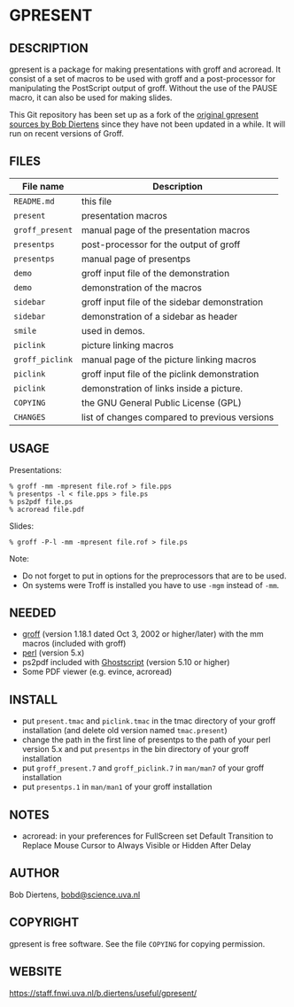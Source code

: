 # GPRESENT

## DESCRIPTION

gpresent is a package for making presentations with groff and
acroread.  It consist of a set of macros to be used with groff
and a post-processor for manipulating the PostScript output of
groff.  Without the use of the PAUSE macro, it can also be used
for making slides.

This Git repository has been set up as a fork of the
[original gpresent sources by
Bob Diertens](https://staff.fnwi.uva.nl/b.diertens/useful/gpresent/)
since they have not been updated in a while.
It will run on recent versions of Groff.

## FILES

File name | Description
--------- | -----------
`README.md` | this file
`present` | presentation macros
`groff_present` | manual page of the presentation macros
`presentps` | post-processor for the output of groff
`presentps` | manual page of presentps
`demo` | groff input file of the demonstration
`demo` | demonstration of the macros
`sidebar` | groff input file of the sidebar demonstration
`sidebar` | demonstration of a sidebar as header
`smile` | used in demos.
`piclink` | picture linking macros
`groff_piclink` | manual page of the picture linking macros
`piclink` | groff input file of the piclink demonstration
`piclink` | demonstration of links inside a picture.
`COPYING` | the GNU General Public License (GPL)
`CHANGES` | list of changes compared to previous versions

## USAGE

Presentations:

    % groff -mm -mpresent file.rof > file.pps
    % presentps -l < file.pps > file.ps
    % ps2pdf file.ps
    % acroread file.pdf

Slides:

    % groff -P-l -mm -mpresent file.rof > file.ps

Note:

- Do not forget to put in options for the preprocessors that
  are to be used.
- On systems were Troff is installed you have to use `-mgm`
  instead of `-mm`.

## NEEDED

* [groff](https://www.gnu.org/software/groff/)
  (version 1.18.1 dated Oct 3, 2002 or higher/later) with
  the mm macros (included with groff)
* [perl](https://www.perl.org/) (version 5.x)
* ps2pdf included with [Ghostscript](http://www.ghostscript.com/)
  (version 5.10 or higher)
* Some PDF viewer (e.g. evince, acroread)

## INSTALL

* put `present.tmac` and `piclink.tmac` in the tmac directory of your
  groff installation (and delete old version named `tmac.present`)
* change the path in the first line of presentps to the path of
  your perl version 5.x and put `presentps` in the bin directory of
  your groff installation
* put `groff_present.7` and `groff_piclink.7` in `man/man7` of your
  groff installation
* put `presentps.1` in `man/man1` of your groff installation

## NOTES

* acroread: in your preferences for FullScreen set
  Default Transition to Replace
  Mouse Cursor to Always Visible or Hidden After Delay

## AUTHOR

Bob Diertens, <bobd@science.uva.nl>

## COPYRIGHT

gpresent is free software. See the file `COPYING` for copying
permission.

## WEBSITE

https://staff.fnwi.uva.nl/b.diertens/useful/gpresent/
